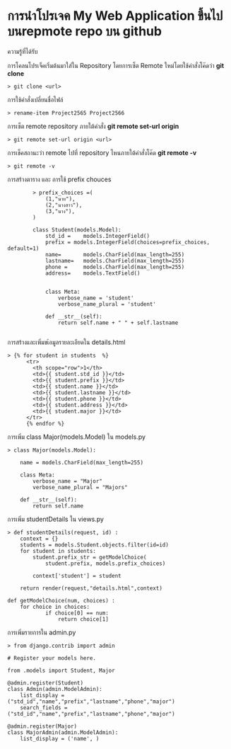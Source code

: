 # การนำโปรเจค My Web Application ขึ้นไปบนrepmote repo บน github



ความรู้ที่ได้รับ

การโคลนโปรเจ็คเริ่มต้นมาใส่ใน Repository โดยการเซ็ต Remote ใหม่โดยใช้คำสั่งโค๊ดว่า **git clone** 
```shell
> git clone <url>
```
การใช้คำสั่งเปลี่ยนชื่อไฟล์
```shell
> rename-item Project2565 Project2566
```
การเซ็ต remote repository ภายใต้คำสั่ง **git remote set-url origin**
```shell
> git remote set-url origin <url>
```
การเช็คสถานะว่า remote ไปที่ repository ไหนภายใต้คำสั่งโค๊ด **git remote -v**
```shell
> git remote -v
```
การสร้างตาราง และ การใช้ prefix chouces
```shell
        > prefix_choices =(
            (1,"นาย"),
            (2,"นางสาว"),
            (3,"นาง"),
        )
        
        class Student(models.Model):
            std_id =    models.IntegerField()
            prefix = models.IntegerField(choices=prefix_choices,    default=1)
            name=       models.CharField(max_length=255)
            lastname=   models.CharField(max_length=255)
            phone =     models.CharField(max_length=255)
            address=    models.TextField()
            
        
            class Meta:
                verbose_name = 'student'
                verbose_name_plural = 'student'
        
            def __str__(self):
                return self.name + " " + self.lastname
        
```
การสร้างและเพิ่มขเ้อมูลรายละเอียดใน details.html
```shell      
> {% for student in students  %}
      <tr>
        <th scope="row">1</th>
        <td>{{ student.std_id }}</td>
        <td>{{ student.prefix }}</td>
        <td>{{ student.name }}</td>
        <td>{{ student.lastname }}</td>
        <td>{{ student.phone }}</td>
        <td>{{ student.address }}</td>
        <td>{{ student.major }}</td>       
      </tr>
      {% endfor %}
```
      
การเพิ่ม class Major(models.Model) ใน models.py
```shell 
> class Major(models.Model):

    name = models.CharField(max_length=255)

    class Meta:
        verbose_name = "Major"
        verbose_name_plural = "Majors"

    def __str__(self):
        return self.name
```
การเพิ่ม  studentDetails ใน views.py
```shell 
> def studentDetails(request, id) :
    context = {}
    students = models.Student.objects.filter(id=id)
    for student in students:
        student.prefix_str = getModelChoice(
            student.prefix, models.prefix_choices)
        
        context['student'] = student
        
    return render(request,"details.html",context)

def getModelChoice(num, choices) :
    for choice in choices:
            if choice[0] == num:
                return choice[1]
```            
การเพิ่มรายการใน admin.py
```shell 
> from django.contrib import admin

# Register your models here.

from .models import Student, Major

@admin.register(Student)
class Admin(admin.ModelAdmin):
    list_display = ("std_id","name","prefix","lastname","phone","major")
    search_fields = ("std_id","name","prefix","lastname","phone","major")
    
@admin.register(Major)
class MajorAdmin(admin.ModelAdmin):
    list_display = ('name', )
```